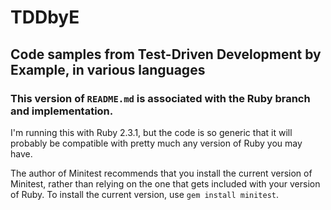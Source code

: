 # TDDbyE
## Code samples from Test-Driven Development by Example, in various languages

### This version of `README.md` is associated with the Ruby branch and implementation.

I'm running this with Ruby 2.3.1, but the code is so generic that it will
probably be compatible with pretty much any version of Ruby you may have.

The author of Minitest recommends that you install the current version of Minitest,
rather than relying on the one that gets included with your version of Ruby. To
install the current version, use `gem install minitest`.


